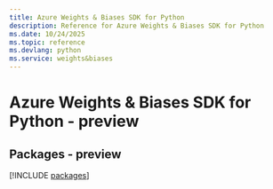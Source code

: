 ```yaml
---
title: Azure Weights & Biases SDK for Python
description: Reference for Azure Weights & Biases SDK for Python
ms.date: 10/24/2025
ms.topic: reference
ms.devlang: python
ms.service: weights&biases
---
```

# Azure Weights & Biases SDK for Python - preview
## Packages - preview
[!INCLUDE [packages](weights-&-biases-index.md)]